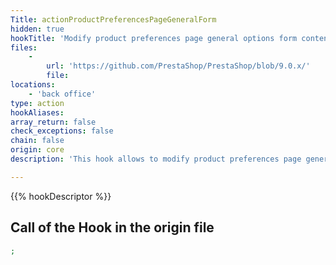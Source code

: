 ```yaml
---
Title: actionProductPreferencesPageGeneralForm
hidden: true
hookTitle: 'Modify product preferences page general options form content'
files:
    -
        url: 'https://github.com/PrestaShop/PrestaShop/blob/9.0.x/'
        file: 
locations:
    - 'back office'
type: action
hookAliases: 
array_return: false
check_exceptions: false
chain: false
origin: core
description: 'This hook allows to modify product preferences page general options form FormBuilder'

---
```


{{% hookDescriptor %}}

## Call of the Hook in the origin file

```php
;
```
